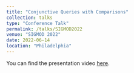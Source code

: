 ```yaml
---
title: "Conjunctive Queries with Comparisons"
collection: talks
type: "Conference Talk"
permalink: /talks/SIGMOD2022
venue: "SIGMOD 2022"
date: 2022-06-14
location: "Philadelphia"
---
```


You can find the presentation video [here](https://dl.acm.org/doi/10.1145/3514221.3517830).
